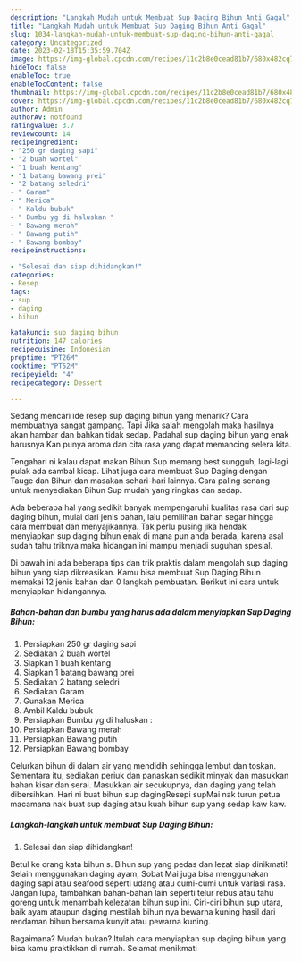 ```yaml
---
description: "Langkah Mudah untuk Membuat Sup Daging Bihun Anti Gagal"
title: "Langkah Mudah untuk Membuat Sup Daging Bihun Anti Gagal"
slug: 1034-langkah-mudah-untuk-membuat-sup-daging-bihun-anti-gagal
category: Uncategorized
date: 2023-02-18T15:35:59.704Z
image: https://img-global.cpcdn.com/recipes/11c2b8e0cead81b7/680x482cq70/sup-daging-bihun-foto-resep-utama.jpg
hideToc: false
enableToc: true
enableTocContent: false
thumbnail: https://img-global.cpcdn.com/recipes/11c2b8e0cead81b7/680x482cq70/sup-daging-bihun-foto-resep-utama.jpg
cover: https://img-global.cpcdn.com/recipes/11c2b8e0cead81b7/680x482cq70/sup-daging-bihun-foto-resep-utama.jpg
author: Admin
authorAv: notfound
ratingvalue: 3.7
reviewcount: 14
recipeingredient:
- "250 gr daging sapi"
- "2 buah wortel"
- "1 buah kentang"
- "1 batang bawang prei"
- "2 batang seledri"
- " Garam"
- " Merica"
- " Kaldu bubuk"
- " Bumbu yg di haluskan "
- " Bawang merah"
- " Bawang putih"
- " Bawang bombay"
recipeinstructions:

- "Selesai dan siap dihidangkan!"
categories:
- Resep
tags:
- sup
- daging
- bihun

katakunci: sup daging bihun 
nutrition: 147 calories
recipecuisine: Indonesian
preptime: "PT26M"
cooktime: "PT52M"
recipeyield: "4"
recipecategory: Dessert

---
```



Sedang mencari ide resep sup daging bihun yang menarik? Cara membuatnya sangat gampang. Tapi Jika salah mengolah maka hasilnya akan hambar dan bahkan tidak sedap. Padahal sup daging bihun yang enak harusnya Kan punya aroma dan cita rasa yang dapat memancing selera kita.


Tengahari ni kalau dapat makan Bihun Sup memang best sungguh, lagi-lagi pulak ada sambal kicap. Lihat juga cara membuat Sup Daging dengan Tauge dan Bihun dan masakan sehari-hari lainnya. Cara paling senang untuk menyediakan Bihun Sup mudah yang ringkas dan sedap.

Ada beberapa hal yang sedikit banyak mempengaruhi kualitas rasa dari sup daging bihun, mulai dari jenis bahan, lalu pemilihan bahan segar hingga cara membuat dan menyajikannya. Tak perlu pusing jika hendak menyiapkan sup daging bihun enak di mana pun anda berada, karena asal sudah tahu triknya maka hidangan ini mampu menjadi suguhan spesial.


Di bawah ini ada beberapa tips dan trik praktis dalam mengolah sup daging bihun yang siap dikreasikan. Kamu bisa membuat Sup Daging Bihun memakai 12 jenis bahan dan 0 langkah pembuatan. Berikut ini cara untuk menyiapkan hidangannya.

<!--inarticleads1-->

##### Bahan-bahan dan bumbu yang harus ada dalam menyiapkan Sup Daging Bihun:

1. Persiapkan 250 gr daging sapi
1. Sediakan 2 buah wortel
1. Siapkan 1 buah kentang
1. Siapkan 1 batang bawang prei
1. Sediakan 2 batang seledri
1. Sediakan  Garam
1. Gunakan  Merica
1. Ambil  Kaldu bubuk
1. Persiapkan  Bumbu yg di haluskan :
1. Persiapkan  Bawang merah
1. Persiapkan  Bawang putih
1. Persiapkan  Bawang bombay


Celurkan bihun di dalam air yang mendidih sehingga lembut dan toskan. Sementara itu, sediakan periuk dan panaskan sedikit minyak dan masukkan bahan kisar dan serai. Masukkan air secukupnya, dan daging yang telah dibersihkan. Hari ni buat bihun sup dagingResepi supMai nak turun petua macamana nak buat sup daging atau kuah bihun sup yang sedap kaw kaw. 

<!--inarticleads2-->

##### Langkah-langkah untuk membuat Sup Daging Bihun:


1. Selesai dan siap dihidangkan!

Betul ke orang kata bihun s. Bihun sup yang pedas dan lezat siap dinikmati! Selain menggunakan daging ayam, Sobat Mai juga bisa menggunakan daging sapi atau seafood seperti udang atau cumi-cumi untuk variasi rasa. Jangan lupa, tambahkan bahan-bahan lain seperti telur rebus atau tahu goreng untuk menambah kelezatan bihun sup ini. Ciri-ciri bihun sup utara, baik ayam ataupun daging mestilah bihun nya bewarna kuning hasil dari rendaman bihun bersama kunyit atau pewarna kuning. 

Bagaimana? Mudah bukan? Itulah cara menyiapkan sup daging bihun yang bisa kamu praktikkan di rumah. Selamat menikmati
